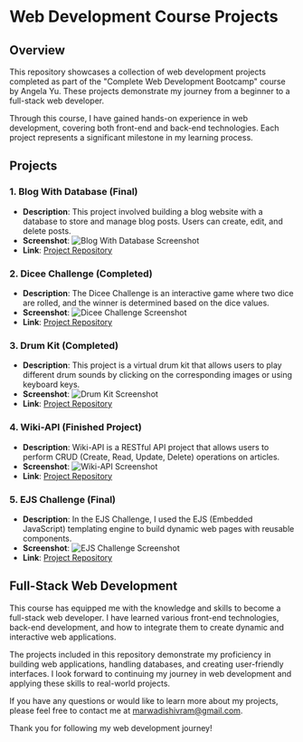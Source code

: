 # Web Development Course Projects

## Overview

This repository showcases a collection of web development projects completed as part of the "Complete Web Development Bootcamp" course by Angela Yu. These projects demonstrate my journey from a beginner to a full-stack web developer.

Through this course, I have gained hands-on experience in web development, covering both front-end and back-end technologies. Each project represents a significant milestone in my learning process.

## Projects

### 1. Blog With Database (Final)

- **Description**: This project involved building a blog website with a database to store and manage blog posts. Users can create, edit, and delete posts.
- **Screenshot**: ![Blog With Database Screenshot](screenshots/blog-with-database.png)
- **Link**: [Project Repository](https://github.com/CodeWithShivram/Web-Development-Projects/tree/main/Blog-With-Database-final)

### 2. Dicee Challenge (Completed)

- **Description**: The Dicee Challenge is an interactive game where two dice are rolled, and the winner is determined based on the dice values.
- **Screenshot**: ![Dicee Challenge Screenshot](screenshots/dicee-challenge.png)
- **Link**: [Project Repository](https://github.com/CodeWithShivram/Web-Development-Projects/tree/main/Dicee%20Challenge%20-%20Completed)

### 3. Drum Kit (Completed)

- **Description**: This project is a virtual drum kit that allows users to play different drum sounds by clicking on the corresponding images or using keyboard keys.
- **Screenshot**: ![Drum Kit Screenshot](screenshots/drum-kit.png)
- **Link**: [Project Repository](https://github.com/CodeWithShivram/Web-Development-Projects/tree/main/Drum%20Kit%20Completed)

### 4. Wiki-API (Finished Project)

- **Description**: Wiki-API is a RESTful API project that allows users to perform CRUD (Create, Read, Update, Delete) operations on articles.
- **Screenshot**: ![Wiki-API Screenshot](screenshots/wiki-api.png)
- **Link**: [Project Repository](https://github.com/CodeWithShivram/Web-Development-Projects/tree/main/Wiki-API%20Finished%20Project)

### 5. EJS Challenge (Final)

- **Description**: In the EJS Challenge, I used the EJS (Embedded JavaScript) templating engine to build dynamic web pages with reusable components.
- **Screenshot**: ![EJS Challenge Screenshot](screenshots/ejs-challenge.png)
- **Link**: [Project Repository](https://github.com/CodeWithShivram/Web-Development-Projects/tree/main/ejs-challenge-final)

## Full-Stack Web Development

This course has equipped me with the knowledge and skills to become a full-stack web developer. I have learned various front-end technologies, back-end development, and how to integrate them to create dynamic and interactive web applications.

The projects included in this repository demonstrate my proficiency in building web applications, handling databases, and creating user-friendly interfaces. I look forward to continuing my journey in web development and applying these skills to real-world projects.

If you have any questions or would like to learn more about my projects, please feel free to contact me at [marwadishivram@gmail.com](mailto:marwadishivram@gmail.com).

Thank you for following my web development journey!
